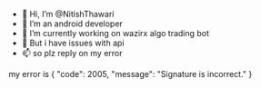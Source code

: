 - 👋 Hi, I’m @NitishThawari
- 👀 I’m an android developer
- 🌱 I’m currently working on wazirx algo trading bot
- 💞️ But i have issues with api
- 📫 so plz reply on my error

my error is 
{
    "code": 2005,
    "message": "Signature is incorrect."
}

<!---
NitishThawari/NitishThawari is a ✨ special ✨ repository because its `README.md` (this file) appears on your GitHub profile.
You can click the Preview link to take a look at your changes.
--->
